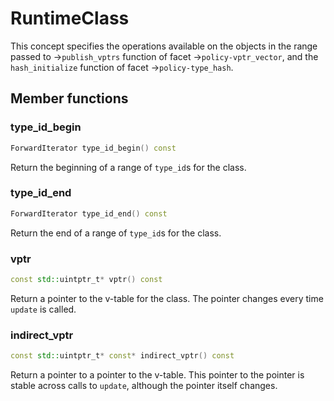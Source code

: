 # RuntimeClass

This concept specifies the operations available on the objects in the range
passed to ->`publish_vptrs` function of facet ->`policy-vptr_vector`, and the
`hash_initialize` function of facet ->`policy-type_hash`.


## Member functions

### type_id_begin

```c++
ForwardIterator type_id_begin() const
```

Return the beginning of a range of `type_id`s for the class.

### type_id_end

```c++
ForwardIterator type_id_end() const
```
Return the end of a range of `type_id`s for the class.

### vptr

```c++
const std::uintptr_t* vptr() const
```

Return a pointer to the v-table for the class. The pointer changes every time
`update` is called.

### indirect_vptr

```c++
const std::uintptr_t* const* indirect_vptr() const
```

Return a pointer to a pointer to the v-table. This pointer to the pointer is
stable across calls to `update`, although the pointer itself changes.

